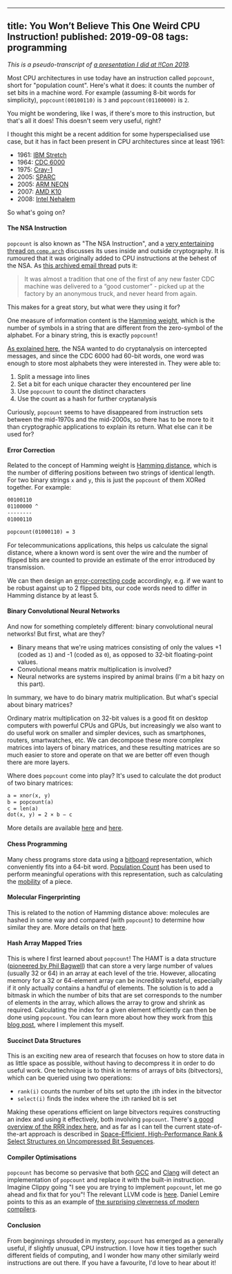 --------------------------------------------------------------------------------
title: You Won’t Believe This One Weird CPU Instruction!
published: 2019-09-08
tags: programming
--------------------------------------------------------------------------------

_This is a pseudo-transcript of [a presentation I did at !!Con
2019](https://www.youtube.com/watch?v=bLFqLfz2Fmc)._

Most CPU architectures in use today have an instruction called `popcount`,
short for "population count".  Here's what it does: it counts the number of set
bits in a machine word. For example (assuming 8-bit words for simplicity),
`popcount(00100110)` is `3` and `popcount(01100000)` is `2`.

You might be wondering, like I was, if there's more to this instruction, but
that's all it does! This doesn't seem very useful, right?

I thought this might be a recent addition for some hyperspecialised use case,
but it has in fact been present in CPU architectures since at least 1961:

- 1961: [IBM Stretch](https://en.wikipedia.org/wiki/IBM_7030_Stretch)
- 1964: [CDC 6000](https://en.wikipedia.org/wiki/CDC_6000_series)
- 1975: [Cray-1](https://en.wikipedia.org/wiki/Cray-1)
- 2005: [SPARC](https://en.wikipedia.org/wiki/SPARC)
- 2005: [ARM NEON](https://en.wikipedia.org/wiki/ARM_architecture#Advanced_SIMD_(NEON))
- 2007: [AMD K10](https://en.wikipedia.org/wiki/AMD_10h)
- 2008: [Intel Nehalem](https://en.wikipedia.org/wiki/Nehalem_(microarchitecture))

So what's going on?

#### The NSA Instruction

`popcount` is also known as "The NSA Instruction", and a [very entertaining
thread on
`comp.arch`](https://groups.google.com/forum/#!msg/comp.arch/UXEi7G6WHuU/Z2z7fC7Xhr8J)
discusses its uses inside and outside cryptography. It is rumoured that it was
originally added to CPU instructions at the behest of the NSA. As [this
archived email thread](http://cryptome.org/jya/sadd.htm) puts it:

> It was almost a tradition that one of the first of any new faster CDC machine
> was delivered to a “good customer” - picked up at the factory by an anonymous
> truck, and never heard from again.

This makes for a great story, but what were they using it for?

One measure of information content is the [Hamming
weight](https://en.wikipedia.org/wiki/Hamming_weight), which is the number of
symbols in a string that are different from the zero-symbol of the alphabet.
For a binary string, this is exactly `popcount`!

[As explained here](http://www.talkchess.com/forum3/viewtopic.php?t=38521), the
NSA wanted to do cryptanalysis on intercepted messages, and since the CDC 6000
had 60-bit words, one word was enough to store most alphabets they were
interested in. They were able to:

1. Split a message into lines
2. Set a bit for each unique character they encountered per line
3. Use `popcount` to count the distinct characters
4. Use the count as a hash for further cryptanalysis

Curiously, `popcount` seems to have disappeared from instruction sets between
the mid-1970s and the mid-2000s, so there has to be more to it than
cryptographic applications to explain its return. What else can it be used for?

#### Error Correction

Related to the concept of Hamming weight is [Hamming
distance](https://en.wikipedia.org/wiki/Hamming_distance), which is the number
of differing positions between two strings of identical length. For two binary
strings `x` and `y`, this is just the `popcount` of them XORed together. For
example:

```default
00100110
01100000 ^
--------
01000110

popcount(01000110) = 3
```

For telecommunications applications, this helps us calculate the signal
distance, where a known word is sent over the wire and the number of flipped
bits are counted to provide an estimate of the error introduced by transmission.

We can then design an [error-correcting
code](https://en.wikipedia.org/wiki/Hamming_distance#Error_detection_and_error_correction)
accordingly, e.g. if we want to be robust against up to 2 flipped bits, our
code words need to differ in Hamming distance by at least 5.

#### Binary Convolutional Neural Networks

And now for something completely different: binary convolutional neural
networks! But first, what are they?

- Binary means that we're using matrices consisting of only the values +1 (coded
as `1`) and -1 (coded as `0`), as opposed to 32-bit floating-point values.
- Convolutional means matrix multiplication is involved?
- Neural networks are systems inspired by animal brains (I'm a bit hazy on
this part).

In summary, we have to do binary matrix multiplication. But what's special
about binary matrices?

Ordinary matrix multiplication on 32-bit values is a good fit on desktop
computers with powerful CPUs and GPUs, but increasingly we also want to do
useful work on smaller and simpler devices, such as smartphones, routers,
smartwatches, etc. We can decompose these more complex matrices into layers of
binary matrices, and these resulting matrices are so much easier to store and
operate on that we are better off even though there are more layers.

Where does `popcount` come into play? It's used to calculate the dot product of
two binary matrices:

```default
a = xnor(x, y)
b = popcount(a)
c = len(a)
dot(x, y) = 2 × b − c
```

More details are available
[here](https://sushscience.wordpress.com/2017/10/01/understanding-binary-neural-networks/)
and
[here](https://developer.apple.com/documentation/metalperformanceshaders/mpscnnbinaryconvolution).

#### Chess Programming

Many chess programs store data using a
[bitboard](https://www.chessprogramming.org/Bitboards) representation, which
conveniently fits into a 64-bit word. [Population
Count](https://www.chessprogramming.org/Population_Count) has been used to
perform meaningful operations with this representation, such as calculating the
[mobility](https://www.chessprogramming.org/Mobility#Mobility_with_Bitboards)
of a piece.

#### Molecular Fingerprinting

This is related to the notion of Hamming distance above: molecules are hashed
in some way and compared (with `popcount`) to determine how similar they are.
More details on that
[here](http://www.dalkescientific.com/writings/diary/archive/2008/06/26/fingerprint_background.html).

#### Hash Array Mapped Tries

This is where I first learned about `popcount`! The HAMT is a data structure
([pioneered by Phil
Bagwell](https://lampwww.epfl.ch/papers/idealhashtrees.pdf)) that can store a
very large number of values (usually 32 or 64) in an array at each level of the
trie. However, allocating memory for a 32 or 64-element array can be incredibly
wasteful, especially if it only actually contains a handful of elements. The
solution is to add a bitmask in which the number of bits that are set
corresponds to the number of elements in the array, which allows the array to
grow and shrink as required. Calculating the index for a given element
efficiently can then be done using `popcount`. You can learn more about how
they work from [this blog
post](/blog/2018/07/29/hamts-from-scratch/), where I
implement this myself.

#### Succinct Data Structures

This is an exciting new area of research that focuses on how to store data in
as little space as possible, without having to decompress it in order to do
useful work. One technique is to think in terms of arrays of bits (bitvectors), which can be
queried using two operations:

- `rank(i)` counts the number of bits set upto the `i`th index in the bitvector
- `select(i)` finds the index where the `i`th ranked bit is set

Making these operations efficient on large bitvectors requires constructing an
index and using it effectively, both involving `popcount`. There's [a good
overview of the RRR index here](https://alexbowe.com/rrr/), and as far as I can
tell the current state-of-the-art approach is described in [Space-Efficient,
High-Performance Rank & Select Structures on Uncompressed Bit
Sequences](http://www.cs.cmu.edu/~./dga/papers/zhou-sea2013.pdf).

#### Compiler Optimisations

`popcount` has become so pervasive that both
[GCC](https://godbolt.org/z/JUzmD8) and [Clang](https://godbolt.org/z/AVqMGl)
will detect an implementation of `popcount` and replace it with the built-in
instruction. Imagine Clippy going "I see you are trying to implement
`popcount`, let me go ahead and fix that for you"! The relevant LLVM code is
[here](https://github.com/llvm-mirror/llvm/blob/f36485f7ac2a8d72ad0e0f2134c17fd365272285/lib/Transforms/Scalar/LoopIdiomRecognize.cpp#L960).
Daniel Lemire points to this as an example of [the surprising cleverness of
modern
compilers](https://lemire.me/blog/2016/05/23/the-surprising-cleverness-of-modern-compilers/).

#### Conclusion

From beginnings shrouded in mystery, `popcount` has emerged as a generally
useful, if slightly unusual, CPU instruction. I love how it ties together such
different fields of computing, and I wonder how many other similarly weird
instructions are out there. If you have a favourite, I'd love to hear about it!
